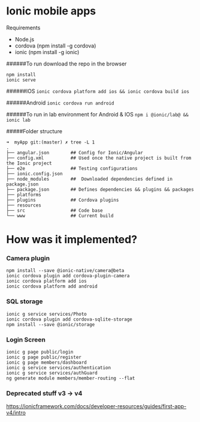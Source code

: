 # Ionic mobile apps
Requirements
- Node.js
- cordova (npm install -g cordova)
- ionic   (npm install -g ionic)


######To run download the repo in the browser
```
npm install
ionic serve
```
######IOS
`ionic cordova platform add ios && ionic cordova build ios`

######Android
`ionic cordova run android`

######To run in lab environment for Android & IOS 
`npm i @ionic/lab@ && ionic lab`


#####Folder structure 
```
➜  myApp git:(master) ✗ tree -L 1
.
├── angular.json        ## Config for Ionic/Angular
├── config.xml          ## Used once the native project is built from the Ionic project
├── e2e                 ## Testing configurations
├── ionic.config.json
├── node_modules        ##  Downloaded dependencies defined in package.json 
├── package.json        ## Defines dependencies && plugins && packages
├── platforms
├── plugins             ## Cordova plugins
├── resources
├── src                 ## Code base
└── www                 ## Current build
```

  
# How was it implemented?

### Camera plugin
```
npm install --save @ionic-native/camera@beta   
ionic cordova plugin add cordova-plugin-camera
ionic cordova platform add ios
ionic cordova platform add android 
```

### SQL storage
```
ionic g service services/Photo
ionic cordova plugin add cordova-sqlite-storage
npm install --save @ionic/storage
```

### Login Screen
```
ionic g page public/login
ionic g page public/register
ionic g page members/dashboard
ionic g service services/authentication
ionic g service services/authGuard
ng generate module members/member-routing --flat
``` 

### Deprecated stuff v3 -> v4
<ion-nav>

https://ionicframework.com/docs/developer-resources/guides/first-app-v4/intro
